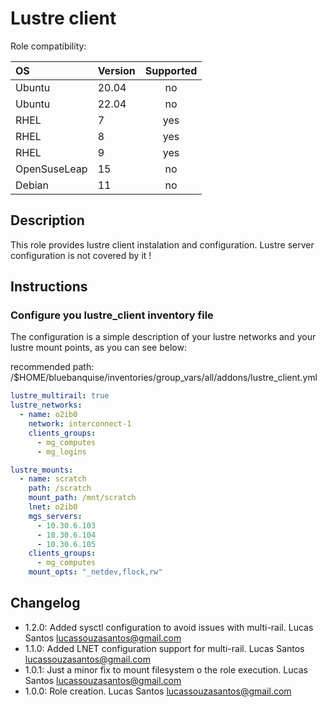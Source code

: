 # Lustre client 

Role compatibility:

|      OS      | Version | Supported |
|:-------------|:--------|:---------:|
| Ubuntu       |   20.04 |    no     |
| Ubuntu       |   22.04 |    no     |
| RHEL         |       7 |    yes    |
| RHEL         |       8 |    yes    |
| RHEL         |       9 |    yes    |
| OpenSuseLeap |      15 |    no     |
| Debian       |      11 |    no     |


## Description

This role provides lustre client instalation and configuration. Lustre server configuration is not covered by it !


## Instructions

### Configure you lustre_client inventory file 

The configuration is a simple description of your lustre networks and your lustre mount points, as you can see below: 

recommended path: /$HOME/bluebanquise/inventories/group_vars/all/addons/lustre_client.yml

```yaml
lustre_multirail: true
lustre_networks:
  - name: o2ib0
    network: interconnect-1
    clients_groups:
      - mg_computes
      - mg_logins

lustre_mounts:
  - name: scratch
    path: /scratch
    mount_path: /mnt/scratch
    lnet: o2ib0
    mgs_servers: 
      - 10.30.6.103
      - 10.30.6.104
      - 10.30.6.105
    clients_groups:
      - mg_computes
    mount_opts: "_netdev,flock,rw"
````

## Changelog

* 1.2.0: Added sysctl configuration to avoid issues with multi-rail. Lucas Santos <lucassouzasantos@gmail.com>
* 1.1.0: Added LNET configuration support for multi-rail. Lucas Santos <lucassouzasantos@gmail.com>
* 1.0.1: Just a minor fix to mount filesystem o the role execution. Lucas Santos <lucassouzasantos@gmail.com>
* 1.0.0: Role creation. Lucas Santos <lucassouzasantos@gmail.com>

